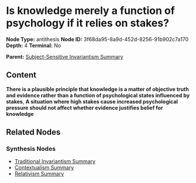 # Is knowledge merely a function of psychology if it relies on stakes?

**Node Type:** antithesis
**Node ID:** 3f68da95-8a9d-452d-8256-91b902c7a170
**Depth:** 4
**Terminal:** No

**Parent:** [Subject-Sensitive Invariantism Summary](subject-sensitive-invariantism-summary-synthesis-a2d46874-2e0c-47e1-a79d-ed7638d86a76.md)

## Content

**There is a plausible principle that knowledge is a matter of objective truth and evidence rather than a function of psychological states influenced by stakes**, **A situation where high stakes cause increased psychological pressure should not affect whether evidence justifies belief for knowledge**

## Related Nodes

### Synthesis Nodes

- [Traditional Invariantism Summary](traditional-invariantism-summary-synthesis-c83663f2-abe9-4a40-b196-fc22bfcec25a.md)
- [Contextualism Summary](contextualism-summary-synthesis-2efd695e-80dd-4f05-9b1c-95fa8c8a0817.md)
- [Relativism Summary](relativism-summary-synthesis-81f386fd-52dc-42a6-9ec9-46f778793085.md)

